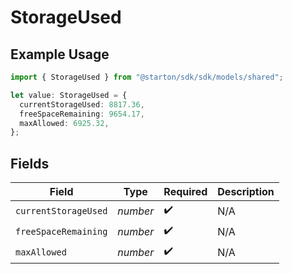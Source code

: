 # StorageUsed

## Example Usage

```typescript
import { StorageUsed } from "@starton/sdk/sdk/models/shared";

let value: StorageUsed = {
  currentStorageUsed: 8817.36,
  freeSpaceRemaining: 9654.17,
  maxAllowed: 6925.32,
};
```

## Fields

| Field                | Type                 | Required             | Description          |
| -------------------- | -------------------- | -------------------- | -------------------- |
| `currentStorageUsed` | *number*             | :heavy_check_mark:   | N/A                  |
| `freeSpaceRemaining` | *number*             | :heavy_check_mark:   | N/A                  |
| `maxAllowed`         | *number*             | :heavy_check_mark:   | N/A                  |